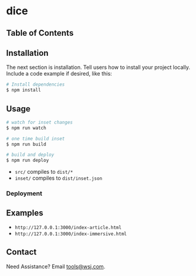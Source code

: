 # dice


## Table of Contents


## Installation
The next section is installation. Tell users how to install your project locally. Include a code example if desired, like this:
```sh
# Install dependencies
$ npm install
```

## Usage
```sh
# watch for inset changes
$ npm run watch

# one time build inset
$ npm run build

# build and deploy
$ npm run deploy
```
- `src/` compiles to `dist/*`
- `inset/` compiles to `dist/inset.json`

### Deployment

## Examples
- `http://127.0.0.1:3000/index-article.html`
- `http://127.0.0.1:3000/index-immersive.html`

## Contact
Need Assistance? Email [tools@wsj.com](mailto:tools@wsj.com).
